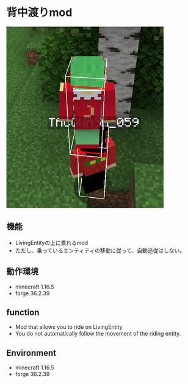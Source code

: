 # 背中渡りmod
![image](Fig/image.png)


## 機能
- LivingEntityの上に乗れるmod
- ただし、乗っているエンティティの移動に従って、自動追従はしない。


## 動作環境
- minecraft 1.16.5
- forge 36.2.39


## function
- Mod that allows you to ride on LivingEntity
- You do not automatically follow the movement of the riding entity.

## Environment
- minecraft 1.16.5
- forge 36.2.39
